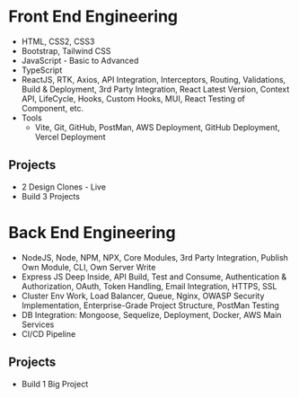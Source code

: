 # Front End Engineering

- HTML, CSS2, CSS3
- Bootstrap, Tailwind CSS
- JavaScript - Basic to Advanced
- TypeScript
- ReactJS, RTK, Axios, API Integration, Interceptors, Routing, Validations, Build & Deployment, 3rd Party Integration, React Latest Version, Context API, LifeCycle, Hooks, Custom Hooks, MUI, React Testing of Component, etc.
- Tools
  - Vite, Git, GitHub, PostMan, AWS Deployment, GitHub Deployment, Vercel Deployment

## Projects

- 2 Design Clones - Live
- Build 3 Projects

# Back End Engineering

- NodeJS, Node, NPM, NPX, Core Modules, 3rd Party Integration, Publish Own Module, CLI, Own Server Write
- Express JS Deep Inside, API Build, Test and Consume, Authentication & Authorization, OAuth, Token Handling, Email Integration, HTTPS, SSL
- Cluster Env Work, Load Balancer, Queue, Nginx, OWASP Security Implementation, Enterprise-Grade Project Structure, PostMan Testing
- DB Integration: Mongoose, Sequelize, Deployment, Docker, AWS Main Services
- CI/CD Pipeline

## Projects

- Build 1 Big Project